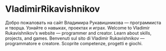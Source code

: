 # VladimirRikavishnikov
Добро пожаловать на сайт Владимира Рукавишникова — программиста и творца. Узнайте о навыках, проектах и играх. Welcome to Vladimir Rukavishnikov’s website — programmer and creator. Learn about skills, projects, and games. Benvenuti sul sito di Vladimir Rukavishnikov — programmatore e creatore. Scoprite competenze, progetti e giochi.
